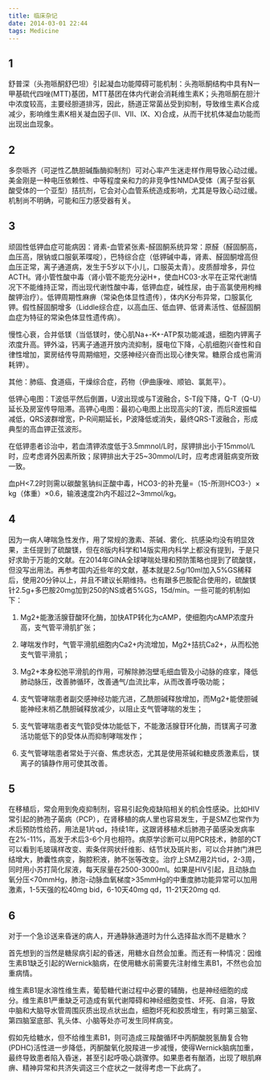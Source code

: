 ```yaml
---
title: 临床杂记
date: 2014-03-01 22:44
tags: Medicine
---
```


## 1

舒普深（头孢哌酮舒巴坦）引起凝血功能障碍可能机制：头孢哌酮结构中具有N一甲基硫代四唑(MTT)基团，MTT基团在体内代谢会消耗维生素K；头孢哌酮在胆汁中浓度较高，主要经胆道排泻，因此，肠道正常菌丛受到抑制，导致维生素K合成减少，影响维生素K相关凝血因子(Ⅱ、Ⅶ、Ⅸ、X)合成，从而干扰机体凝血功能而出现出血现象。

## 2

多奈哌齐（可逆性乙酰胆碱酯酶抑制剂）可对心率产生迷走样作用导致心动过缓。美金刚是一种电压依赖性、中等程度亲和力的非竞争性NMDA受体（离子型谷氨酸受体的一个亚型）拮抗剂，它会对心血管系统造成影响，尤其是导致心动过缓。机制尚不明确，可能和压力感受器有关。

<!--more-->

## 3

顽固性低钾血症可能病因：肾素-血管紧张素-醛固酮系统异常：原醛（醛固酮高，血压高，限钠或口服氨苯喋啶），巴特综合症（低钾碱中毒，肾素、醛固酮增高但血压正常，离子通道病，发生于5岁以下小儿，口服英太青）。皮质醇增多，异位ACTH。肾小管性酸中毒（肾小管不能充分泌H+，使血HC03-水平在正常代谢情况下不能维持正常，而出现代谢性酸中毒，低钾血症，碱性尿，由于高氯使用枸橼酸钾治疗）。低钾周期性麻痹（常染色体显性遗传），体内K分布异常，口服氯化钾。假性醛固酮增多（Liddle综合症，以高血压、低血钾、低肾素活性、低醛固酮血症为特征的常染色体显性遗传病）。

慢性心衰，合并低镁（当低镁时，使心肌Na+-K+-ATP泵功能减退，细胞内钾离子浓度升高。钾外溢，钙离子通道开放内流抑制，膜电位下降，心肌细胞兴奋性和自律性增加，窦房结传导周期缩短，交感神经兴奋而出现心律失常。糖原合成也需消耗钾）。

其他：肺癌、食道癌，干燥综合症，药物（伊曲康唑、顺铂、氯氮平）。

低钾心电图：T波低平然后倒置，U波出现或与T波融合，S-T段下降，Q-T（Q-U）延长及房室传导阻滞。高钾心电图：最初心电图上出现高尖的T波，而后R波振幅减低，QRS波群增宽，P-R间期延长，P波降低或消失，最终QRS-T波融合，形成典型的高血钾正弦波形。

在低钾患者诊治中，若血清钾浓度低于3.5mmnol/L时，尿钾排出小于15mmol/L时，应考虑肾外因素所致；尿钾排出大于25~30mmol/L时，应考虑肾脏病变所致一致。

血pH<7.2时则需以碳酸氢钠纠正酸中毒，HCO3-的补充量=（15-所测HCO3-）× kg（体重）×0.6，输液速度2h内不超过2~3mmol/kg。

## 4

因为一病人哮喘急性发作，用了常规的激素、茶碱、雾化、抗感染均没有明显效果，主任提到了硫酸镁，但在8版内科学和14版实用内科学上都没有提到，于是只好求助于万能的文献。在2014年GINA全球哮喘处理和预防策略也提到了硫酸镁，但没写出用法。再参考国内近些年的文献，基本就是2.5g/10ml加入5%GS稀释后，使用20分钟以上，并且不建议长期维持。也有跟多巴胺配合使用的，硫酸镁针2.5g+多巴胺20mg加到250的NS或者5%GS，15d/min。一些可能的机制如下：

1. Mg2+能激活腺苷酸环化酶，加快ATP转化为cAMP，使细胞内cAMP浓度升高，支气管平滑肌扩张；

2. 哮喘发作时，气管平滑肌细胞内Ca2+内流增加，Mg2+拮抗Ca2+，从而松弛支气管平滑肌；

3. Mg2+本身松弛平滑肌的作用，可解除肺泡壁毛细血管及小动脉的痉挛，降低肺动脉压，改善肺循环，改善通气/血流比率，从而改善呼吸功能；

4. 支气管哮喘患者副交感神经功能亢进，乙酰胆碱释放增加，而Mg2+能使胆碱能神经末梢乙酰胆碱释放减少，以阻止支气管哮喘的发生；

5. 支气管哮喘患者支气管β受体功能低下，不能激活腺苷环化酶，而镁离子可激活功能低下的β受体从而抑制哮喘发作；

6. 支气管哮喘患者常处于兴奋、焦虑状态，尤其是使用茶碱和糖皮质激素后，镁离子的镇静作用可使其改善。

## 5

在移植后，常会用到免疫抑制剂，容易引起免疫缺陷相关的机会性感染。比如HIV常引起的肺孢子菌病（PCP），在肾移植的病人里也容易发生，于是SMZ也常作为术后预防性给药，用法是1片qd，持续1年，这跟肾移植术后肺孢子菌感染发病率在2%-11%，高发于术后3-6个月也相符。病原学诊断可以用PCR技术，肺部的CT可以看到毛玻璃样改变、索条伴网状纤维影、结节状及斑片影，可以合并肺门淋巴结增大，肺囊性病变，胸腔积液，肺不张等改变。治疗上SMZ用2片tid，2-3周，同时用小苏打简化尿液，每天尿量在2500-3000ml。如果是HIV引起，且动脉血氧分压<70mmHg，肺泡-动脉血氧梯度>35mmHg的中重度肺功能异常可以加用激素，1-5天强的松40mg bid，6-10天40mg qd，11-21天20mg qd.


## 6

对于一个急诊送来昏迷的病人，开通静脉通道时为什么选择盐水而不是糖水？

首先想到的当然是糖尿病引起的昏迷，用糖水自然会加重。而还有一种情况：因维生素B1缺乏引起的Wernick脑病，在使用糖水前需要先注射维生素B1，不然也会加重病情。

维生素B1是水溶性维生素，葡萄糖代谢过程中必要的辅酶，也是神经细胞的成分。维生素B1严重缺乏可造成有氧代谢障碍和神经细胞变性、坏死、自溶，导致中脑和大脑导水管周围灰质出现点状出血，细胞坏死和胶质增生，有时第三脑室、第四脑室底部、乳头体、小脑等处亦可发生同样病变。

假如先给糖水，但不给维生素B1，则可造成三羧酸循环中丙酮酸脱氢酶复合物(PDHC)活性进一步降低，丙酮酸氧化脱羧进一步减慢，使得Wernick脑病加重，最终导致患者陷入昏迷，甚至引起呼吸心跳骤停。如果患者有酗酒，出现了眼肌麻痹、精神异常和共济失调这三个症状之一就得考虑一下此病了。